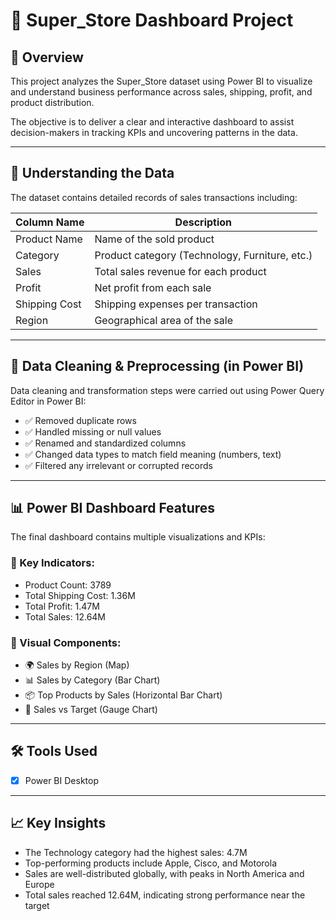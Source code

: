 # 🛒 Super_Store Dashboard Project

## 📌 Overview
This project analyzes the Super_Store dataset using Power BI to visualize and understand business performance across sales, shipping, profit, and product distribution.

The objective is to deliver a clear and interactive dashboard to assist decision-makers in tracking KPIs and uncovering patterns in the data.

---

## 📁 Understanding the Data

The dataset contains detailed records of sales transactions including:

| Column Name     | Description                                   |
|-----------------|-----------------------------------------------|
| Product Name    | Name of the sold product                      |
| Category        | Product category (Technology, Furniture, etc.)|
| Sales           | Total sales revenue for each product          |
| Profit          | Net profit from each sale                     |
| Shipping Cost   | Shipping expenses per transaction             |
| Region          | Geographical area of the sale                 |

---

## 🧼 Data Cleaning & Preprocessing (in Power BI)

Data cleaning and transformation steps were carried out using Power Query Editor in Power BI:

- ✅ Removed duplicate rows
- ✅ Handled missing or null values
- ✅ Renamed and standardized columns
- ✅ Changed data types to match field meaning (numbers, text)
- ✅ Filtered any irrelevant or corrupted records

---

## 📊 Power BI Dashboard Features

The final dashboard contains multiple visualizations and KPIs:

### 🔹 Key Indicators:
- Product Count: 3789
- Total Shipping Cost: 1.36M
- Total Profit: 1.47M
- Total Sales: 12.64M

### 🔹 Visual Components:
- 🌍 Sales by Region (Map)
- 📊 Sales by Category (Bar Chart)
- 📦 Top Products by Sales (Horizontal Bar Chart)
- 🎯 Sales vs Target (Gauge Chart)

---

## 🛠 Tools Used

- [x] Power BI Desktop  


---

## 📈 Key Insights

- The Technology category had the highest sales: 4.7M
- Top-performing products include Apple, Cisco, and Motorola
- Sales are well-distributed globally, with peaks in North America and Europe
- Total sales reached 12.64M, indicating strong performance near the target


